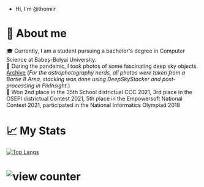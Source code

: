 - Hi, I'm @thomiir

#  🙋 About me
🎓 Currently, I am a student pursuing a bachelor's degree in Computer Science at Babeș-Bolyai University. 
<br>
🔮 During the pandemic, I took photos of some fascinating deep sky objects. <a href=https://imgur.com/a/zAz6Wsx>Archive</a>&nbsp;(<i>For the astrophotography nerds, all photos were taken from a Bortle 8 Area, stacking was done using DeepSkyStacker and post-processing in PixInsight.</i>)
<br>
📕 Won 2nd place in the 35th School districtual CCC 2021, 3rd place in the OSEPI districtual Contest 2021, 5th place in the Empowersoft National Contest 2021, participated in the National Informatics Olympiad 2018

#  📈 My Stats 
[![Top Langs](https://github-readme-stats.vercel.app/api/top-langs/?username=thomiir&theme=dark&hide_progress=true)](https://github.com/anuraghazra/github-readme-stats)
<h1><img src="https://komarev.com/ghpvc/?username=thomiir&style=flat-square&color=orange" alt="view counter"/></h1>
